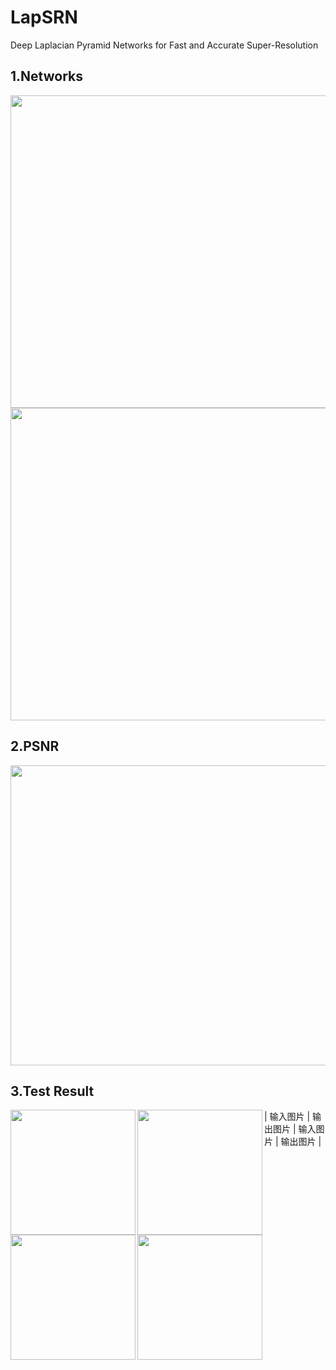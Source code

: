 # LapSRN
Deep Laplacian Pyramid Networks for Fast and Accurate Super-Resolution
## 1.Networks
<div>
  <img src="https://github.com/ch135/LapSRN/blob/master/network/1.png" width="900px", height="500px" align="center"/>
  <img src="https://github.com/ch135/LapSRN/blob/master/network/2.png" width="900px", height="500px" align="center"/>
</div>

## 2.PSNR
<div>
  <img src="https://github.com/ch135/LapSRN/blob/master/sample/train/PSNR.png" width="640px" height="480px"/>
</div>

## 3.Test Result
<div>
  <img src="https://github.com/ch135/LapSRN/blob/master/sample/test/test_input.png" width="200px" height="200px" align="left"/>
  <img src="https://github.com/ch135/LapSRN/blob/master/sample/test/test_output.png"  width="200px" height="200px" align="left">
  <img src="https://github.com/ch135/LapSRN/blob/master/sample/test/test_input0.png" width="200px" height="200px" align="left"/>
  <img src="https://github.com/ch135/LapSRN/blob/master/sample/test/test_output0.png"  width="200px" height="200px" align="left">
</div>
| 输入图片  |  输出图片  |  输入图片  |  输出图片  |
